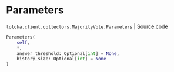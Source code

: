 # Parameters
`toloka.client.collectors.MajorityVote.Parameters` | [Source code](https://github.com/Toloka/toloka-kit/blob/v1.1.1/src/client/collectors.py#L445)

```python
Parameters(
    self,
    *,
    answer_threshold: Optional[int] = None,
    history_size: Optional[int] = None
)
```

